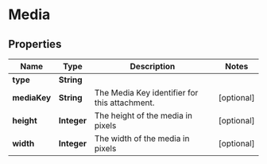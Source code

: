 

# Media


## Properties

Name | Type | Description | Notes
------------ | ------------- | ------------- | -------------
**type** | **String** |  | 
**mediaKey** | **String** | The Media Key identifier for this attachment. |  [optional]
**height** | **Integer** | The height of the media in pixels |  [optional]
**width** | **Integer** | The width of the media in pixels |  [optional]



